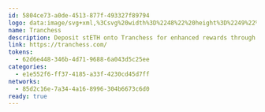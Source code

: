 ```yaml
---
id: 5804ce73-a0de-4513-877f-493327f89794
logo: data:image/svg+xml,%3Csvg%20width%3D%2248%22%20height%3D%2249%22%20viewBox%3D%220%200%2048%2049%22%20fill%3D%22none%22%20xmlns%3D%22http%3A%2F%2Fwww.w3.org%2F2000%2Fsvg%22%3E%0A%3Cpath%20d%3D%22M47.998%2024.7114C47.998%2011.4566%2037.2529%200.711426%2023.998%200.711426C10.7432%200.711426%20-0.00195312%2011.4566%20-0.00195312%2024.7114C-0.00195312%2037.9663%2010.7432%2048.7114%2023.998%2048.7114C37.2529%2048.7114%2047.998%2037.9663%2047.998%2024.7114Z%22%20fill%3D%22black%22%2F%3E%0A%3Cpath%20fill-rule%3D%22evenodd%22%20clip-rule%3D%22evenodd%22%20d%3D%22M25.5536%2011.6813C24.6945%2010.8221%2023.3016%2010.8221%2022.4424%2011.6813L10.9679%2023.1558C10.1088%2024.0149%2010.1088%2025.4079%2010.9679%2026.2671L22.4424%2037.7416C23.3016%2038.6007%2024.6945%2038.6007%2025.5536%2037.7416L26.2608%2038.4487L25.5537%2037.7416L37.0282%2026.2671C37.8873%2025.4079%2037.8873%2024.0149%2037.0282%2023.1558L25.5537%2011.6813L25.5536%2011.6813ZM26.9679%2010.2671C25.3277%208.62687%2022.6684%208.62689%2021.0282%2010.2671L9.5537%2021.7416C7.9135%2023.3818%207.9135%2026.0411%209.5537%2027.6813L21.0282%2039.1558C22.6684%2040.796%2025.3277%2040.796%2026.9679%2039.1558L38.4424%2027.6813C40.0826%2026.0411%2040.0826%2023.3818%2038.4424%2021.7416L26.9679%2010.2671C26.9679%2010.2671%2026.9679%2010.2671%2026.9679%2010.2671Z%22%20fill%3D%22white%22%2F%3E%0A%3Cpath%20d%3D%22M15.9388%2016.7114L21.6761%2010.9742C22.9258%209.72451%2024.9519%209.72451%2026.2016%2010.9742L31.9388%2016.7114L23.9388%2024.7114L15.9388%2016.7114Z%22%20fill%3D%22white%22%2F%3E%0A%3Cpath%20d%3D%22M15.9581%2032.7114L23.9581%2024.7114L31.9581%2032.7114L26.2208%2038.4487C24.9711%2039.6983%2022.945%2039.6983%2021.6953%2038.4487L15.9581%2032.7114Z%22%20fill%3D%22white%22%2F%3E%0A%3C%2Fsvg%3E%0A
name: Tranchess
description: Deposit stETH onto Tranchess for enhanced rewards through staYETH and turYETH.
link: https://tranchess.com/
tokens:
  - 62d6e448-346b-4d71-9688-6a043d5c25ee
categories:
  - e1e552f6-ff37-4185-a33f-4230cd45d7ff
networks:
  - 85d2c16e-7a34-4a16-8996-304b6673c6d0
ready: true
---
```

